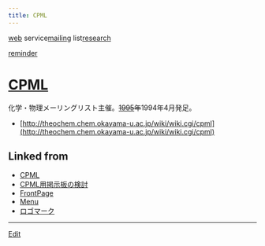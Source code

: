 ```yaml
---
title: CPML
---
```

[web](/web) service[mailing](/mailing) list[research](/research)

[reminder](/reminder)


# [CPML](/CPML)

化学・物理メーリングリスト主催。~~[1995](/1995)年~~1994年4月発足。

<!-- *[http://cpml.chem.nagoya-u.ac.jp](http://cpml.chem.nagoya-u.ac.jp) -->
* [http://theochem.chem.okayama-u.ac.jp/wiki/wiki.cgi/cpml](http://theochem.chem.okayama-u.ac.jp/wiki/wiki.cgi/cpml)


## Linked from

* [CPML](/CPML)
* [CPML用掲示板の検討](/CPML用掲示板の検討)
* [FrontPage](/FrontPage)
* [Menu](/Menu)
* [ロゴマーク](/ロゴマーク)


----
[Edit](https://github.com/vitroid/vitroid.github.io/edit/master/MD/CPML.md)
